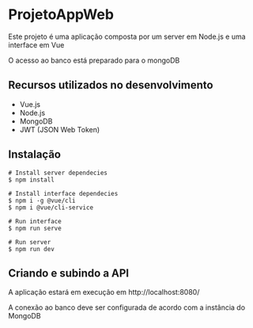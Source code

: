 # ProjetoAppWeb

Este projeto é uma aplicação composta por um server em Node.js e uma interface em Vue

O acesso ao banco está preparado para o mongoDB

## Recursos utilizados no desenvolvimento
- Vue.js
- Node.js
- MongoDB
- JWT (JSON Web Token)

## Instalação
```
# Install server dependecies
$ npm install

# Install interface dependecies
$ npm i -g @vue/cli
$ npm i @vue/cli-service

# Run interface
$ npm run serve

# Run server
$ npm run dev

```
## Criando e subindo a API 

A aplicação estará em execução em http://localhost:8080/

A conexão ao banco deve ser configurada de acordo com a instância do MongoDB
